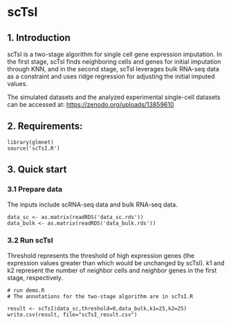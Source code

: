 # scTsI
## 1. Introduction
scTsI is a two-stage algorithm for single cell gene expression imputation. In the first stage, scTsI finds neighboring cells and genes for initial imputation through KNN, and in the second stage, scTsI leverages bulk RNA-seq data as a constraint and uses ridge regression for adjusting the initial imputed values.

The simulated datasets and the analyzed experimental single-cell datasets can be accessed at: https://zenodo.org/uploads/13859610

## 2. Requirements:
    library(glmnet)
    source('scTsI.R')
## 3. Quick start
### 3.1 Prepare data
The inputs include scRNA-seq data and bulk RNA-seq data. 

    data_sc <- as.matrix(readRDS('data_sc.rds'))
    data_bulk <- as.matrix(readRDS('data_bulk.rds'))
### 3.2 Run scTsI
Threshold represents the threshold of high expression genes (the expression values greater than which would be unchanged by scTsI).
k1 and k2 represent the number of neighbor cells and neighbor genes in the first stage, respectively.

    # run demo.R
    # The annotations for the two-stage algorithm are in scTsI.R
    
    result <- scTsI(data_sc,threshold=0,data_bulk,k1=25,k2=25)
    write.csv(result, file="scTsI_result.csv")
